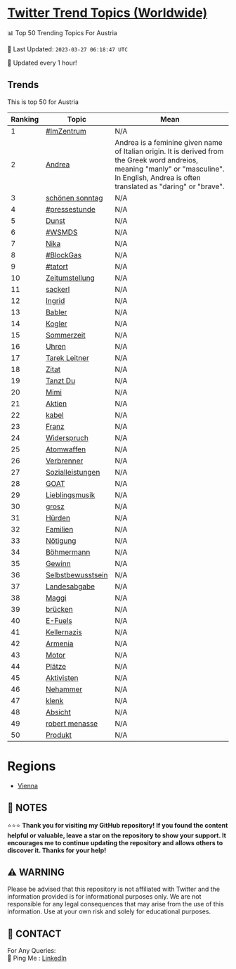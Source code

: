 [Twitter Trend Topics (Worldwide)](https://github.com/ErcinDedeoglu/Twitter-Trend-Topics)
==========


📊 Top 50 Trending Topics For Austria

📆 Last Updated: `2023-03-27 06:18:47 UTC`

🔧 Updated every 1 hour!


## Trends

This is top 50 for Austria

| Ranking | Topic | Mean |
| ------- | ------------ | ------------ |
| 1 | [#ImZentrum](http://twitter.com/search?q=%23ImZentrum) | N/A |
| 2 | [Andrea](http://twitter.com/search?q=Andrea) | Andrea is a feminine given name of Italian origin. It is derived from the Greek word andreios, meaning "manly" or "masculine". In English, Andrea is often translated as "daring" or "brave". |
| 3 | [schönen sonntag](http://twitter.com/search?q=sch%c3%b6nen+sonntag) | N/A |
| 4 | [#pressestunde](http://twitter.com/search?q=%23pressestunde) | N/A |
| 5 | [Dunst](http://twitter.com/search?q=Dunst) | N/A |
| 6 | [#WSMDS](http://twitter.com/search?q=%23WSMDS) | N/A |
| 7 | [Nika](http://twitter.com/search?q=Nika) | N/A |
| 8 | [#BlockGas](http://twitter.com/search?q=%23BlockGas) | N/A |
| 9 | [#tatort](http://twitter.com/search?q=%23tatort) | N/A |
| 10 | [Zeitumstellung](http://twitter.com/search?q=Zeitumstellung) | N/A |
| 11 | [sackerl](http://twitter.com/search?q=sackerl) | N/A |
| 12 | [Ingrid](http://twitter.com/search?q=Ingrid) | N/A |
| 13 | [Babler](http://twitter.com/search?q=Babler) | N/A |
| 14 | [Kogler](http://twitter.com/search?q=Kogler) | N/A |
| 15 | [Sommerzeit](http://twitter.com/search?q=Sommerzeit) | N/A |
| 16 | [Uhren](http://twitter.com/search?q=Uhren) | N/A |
| 17 | [Tarek Leitner](http://twitter.com/search?q=Tarek+Leitner) | N/A |
| 18 | [Zitat](http://twitter.com/search?q=Zitat) | N/A |
| 19 | [Tanzt Du](http://twitter.com/search?q=Tanzt+Du) | N/A |
| 20 | [Mimi](http://twitter.com/search?q=Mimi) | N/A |
| 21 | [Aktien](http://twitter.com/search?q=Aktien) | N/A |
| 22 | [kabel](http://twitter.com/search?q=kabel) | N/A |
| 23 | [Franz](http://twitter.com/search?q=Franz) | N/A |
| 24 | [Widerspruch](http://twitter.com/search?q=Widerspruch) | N/A |
| 25 | [Atomwaffen](http://twitter.com/search?q=Atomwaffen) | N/A |
| 26 | [Verbrenner](http://twitter.com/search?q=Verbrenner) | N/A |
| 27 | [Sozialleistungen](http://twitter.com/search?q=Sozialleistungen) | N/A |
| 28 | [GOAT](http://twitter.com/search?q=GOAT) | N/A |
| 29 | [Lieblingsmusik](http://twitter.com/search?q=Lieblingsmusik) | N/A |
| 30 | [grosz](http://twitter.com/search?q=grosz) | N/A |
| 31 | [Hürden](http://twitter.com/search?q=H%c3%bcrden) | N/A |
| 32 | [Familien](http://twitter.com/search?q=Familien) | N/A |
| 33 | [Nötigung](http://twitter.com/search?q=N%c3%b6tigung) | N/A |
| 34 | [Böhmermann](http://twitter.com/search?q=B%c3%b6hmermann) | N/A |
| 35 | [Gewinn](http://twitter.com/search?q=Gewinn) | N/A |
| 36 | [Selbstbewusstsein](http://twitter.com/search?q=Selbstbewusstsein) | N/A |
| 37 | [Landesabgabe](http://twitter.com/search?q=Landesabgabe) | N/A |
| 38 | [Maggi](http://twitter.com/search?q=Maggi) | N/A |
| 39 | [brücken](http://twitter.com/search?q=br%c3%bccken) | N/A |
| 40 | [E-Fuels](http://twitter.com/search?q=E-Fuels) | N/A |
| 41 | [Kellernazis](http://twitter.com/search?q=Kellernazis) | N/A |
| 42 | [Armenia](http://twitter.com/search?q=Armenia) | N/A |
| 43 | [Motor](http://twitter.com/search?q=Motor) | N/A |
| 44 | [Plätze](http://twitter.com/search?q=Pl%c3%a4tze) | N/A |
| 45 | [Aktivisten](http://twitter.com/search?q=Aktivisten) | N/A |
| 46 | [Nehammer](http://twitter.com/search?q=Nehammer) | N/A |
| 47 | [klenk](http://twitter.com/search?q=klenk) | N/A |
| 48 | [Absicht](http://twitter.com/search?q=Absicht) | N/A |
| 49 | [robert menasse](http://twitter.com/search?q=robert+menasse) | N/A |
| 50 | [Produkt](http://twitter.com/search?q=Produkt) | N/A |



# Regions

* [Vienna](</Austria/Vienna.md>)



## 📝 NOTES

⭐⭐⭐ **Thank you for visiting my GitHub repository! If you found the content helpful or valuable, leave a star on the repository to show your support. It encourages me to continue updating the repository and allows others to discover it. Thanks for your help!**


## ⚠️ WARNING

Please be advised that this repository is not affiliated with Twitter and the information provided is for informational purposes only. We are not responsible for any legal consequences that may arise from the use of this information. Use at your own risk and solely for educational purposes.


## 📨 CONTACT

 For Any Queries:  
            🏓 Ping Me : [LinkedIn](https://www.linkedin.com/in/ercindedeoglu/)
